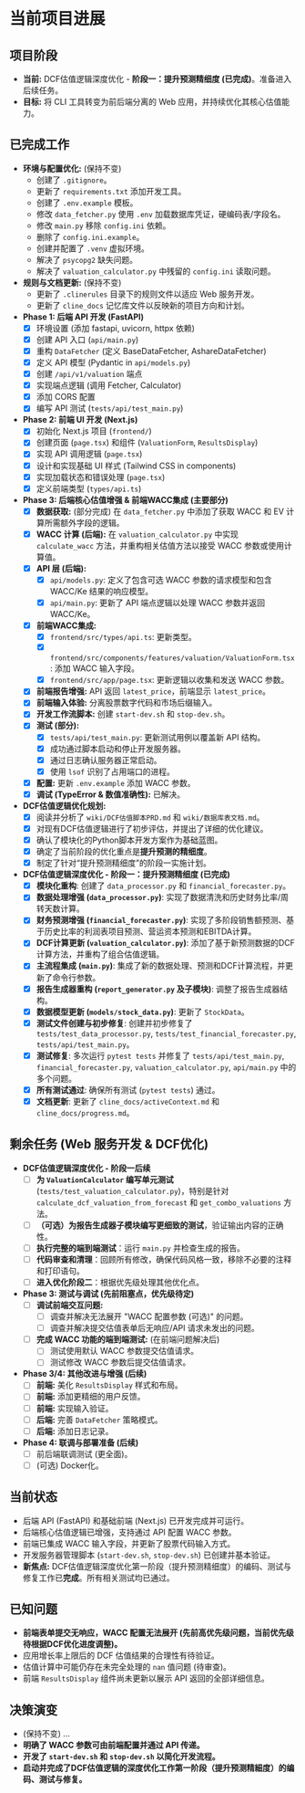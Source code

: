 # 当前项目进展

## 项目阶段
- **当前:** DCF估值逻辑深度优化 - **阶段一：提升预测精细度 (已完成)**。准备进入后续任务。
- **目标:** 将 CLI 工具转变为前后端分离的 Web 应用，并持续优化其核心估值能力。

## 已完成工作
- **环境与配置优化:** (保持不变)
    - 创建了 `.gitignore`。
    - 更新了 `requirements.txt` 添加开发工具。
    - 创建了 `.env.example` 模板。
    - 修改 `data_fetcher.py` 使用 `.env` 加载数据库凭证，硬编码表/字段名。
    - 修改 `main.py` 移除 `config.ini` 依赖。
    - 删除了 `config.ini.example`。
    - 创建并配置了 `.venv` 虚拟环境。
    - 解决了 `psycopg2` 缺失问题。
    - 解决了 `valuation_calculator.py` 中残留的 `config.ini` 读取问题。
- **规则与文档更新:** (保持不变)
    - 更新了 `.clinerules` 目录下的规则文件以适应 Web 服务开发。
    - 更新了 `cline_docs` 记忆库文件以反映新的项目方向和计划。
- **Phase 1: 后端 API 开发 (FastAPI)**
    - [x] 环境设置 (添加 fastapi, uvicorn, httpx 依赖)
    - [x] 创建 API 入口 (`api/main.py`)
    - [x] 重构 `DataFetcher` (定义 BaseDataFetcher, AshareDataFetcher)
    - [x] 定义 API 模型 (Pydantic in `api/models.py`)
    - [x] 创建 `/api/v1/valuation` 端点
    - [x] 实现端点逻辑 (调用 Fetcher, Calculator)
    - [x] 添加 CORS 配置
    - [x] 编写 API 测试 (`tests/api/test_main.py`)
- **Phase 2: 前端 UI 开发 (Next.js)**
    - [x] 初始化 Next.js 项目 (`frontend/`)
    - [x] 创建页面 (`page.tsx`) 和组件 (`ValuationForm`, `ResultsDisplay`)
    - [x] 实现 API 调用逻辑 (`page.tsx`)
    - [x] 设计和实现基础 UI 样式 (Tailwind CSS in components)
    - [x] 实现加载状态和错误处理 (`page.tsx`)
    - [x] 定义前端类型 (`types/api.ts`)
- **Phase 3: 后端核心估值增强 & 前端WACC集成 (主要部分)**
    - [x] **数据获取:** (部分完成) 在 `data_fetcher.py` 中添加了获取 WACC 和 EV 计算所需额外字段的逻辑。
    - [x] **WACC 计算 (后端):** 在 `valuation_calculator.py` 中实现 `calculate_wacc` 方法，并重构相关估值方法以接受 WACC 参数或使用计算值。
    - [x] **API 层 (后端):**
        - [x] `api/models.py`: 定义了包含可选 WACC 参数的请求模型和包含 WACC/Ke 结果的响应模型。
        - [x] `api/main.py`: 更新了 API 端点逻辑以处理 WACC 参数并返回 WACC/Ke。
    - [x] **前端WACC集成:**
        - [x] `frontend/src/types/api.ts`: 更新类型。
        - [x] `frontend/src/components/features/valuation/ValuationForm.tsx`: 添加 WACC 输入字段。
        - [x] `frontend/src/app/page.tsx`: 更新逻辑以收集和发送 WACC 参数。
    - [x] **前端报告增强:** API 返回 `latest_price`，前端显示 `latest_price`。
    - [x] **前端输入体验:** 分离股票数字代码和市场后缀输入。
    - [x] **开发工作流脚本:** 创建 `start-dev.sh` 和 `stop-dev.sh`。
    - [x] **测试 (部分):**
        - [x] `tests/api/test_main.py`: 更新测试用例以覆盖新 API 结构。
        - [x] 成功通过脚本启动和停止开发服务器。
        - [x] 通过日志确认服务器正常启动。
        - [x] 使用 `lsof` 识别了占用端口的进程。
    - [x] **配置:** 更新 `.env.example` 添加 WACC 参数。
    - [x] **调试 (TypeError & 数值准确性):** 已解决。
- **DCF估值逻辑优化规划:**
    - [x] 阅读并分析了 `wiki/DCF估值脚本PRD.md` 和 `wiki/数据库表文档.md`。
    - [x] 对现有DCF估值逻辑进行了初步评估，并提出了详细的优化建议。
    - [x] 确认了模块化的Python脚本开发方案作为基础蓝图。
    - [x] 确定了当前阶段的优化重点是**提升预测的精细度**。
    - [x] 制定了针对“提升预测精细度”的阶段一实施计划。
- **DCF估值逻辑深度优化 - 阶段一：提升预测精细度 (已完成)**
    - [x] **模块化重构**: 创建了 `data_processor.py` 和 `financial_forecaster.py`。
    - [x] **数据处理增强 (`data_processor.py`)**: 实现了数据清洗和历史财务比率/周转天数计算。
    - [x] **财务预测增强 (`financial_forecaster.py`)**: 实现了多阶段销售额预测、基于历史比率的利润表项目预测、营运资本预测和EBITDA计算。
    - [x] **DCF计算更新 (`valuation_calculator.py`)**: 添加了基于新预测数据的DCF计算方法，并重构了组合估值逻辑。
    - [x] **主流程集成 (`main.py`)**: 集成了新的数据处理、预测和DCF计算流程，并更新了命令行参数。
    - [x] **报告生成器重构 (`report_generator.py` 及子模块)**: 调整了报告生成器结构。
    - [x] **数据模型更新 (`models/stock_data.py`)**: 更新了 `StockData`。
    - [x] **测试文件创建与初步修复**: 创建并初步修复了 `tests/test_data_processor.py`, `tests/test_financial_forecaster.py`, `tests/api/test_main.py`。
    - [x] **测试修复**: 多次运行 `pytest tests` 并修复了 `tests/api/test_main.py`, `financial_forecaster.py`, `valuation_calculator.py`, `api/main.py` 中的多个问题。
    - [x] **所有测试通过**: 确保所有测试 (`pytest tests`) 通过。
    - [x] **文档更新**: 更新了 `cline_docs/activeContext.md` 和 `cline_docs/progress.md`。

## 剩余任务 (Web 服务开发 & DCF优化)

- **DCF估值逻辑深度优化 - 阶段一后续**
    - [ ] **为 `ValuationCalculator` 编写单元测试** (`tests/test_valuation_calculator.py`)，特别是针对 `calculate_dcf_valuation_from_forecast` 和 `get_combo_valuations` 方法。
    - [ ] **（可选）为报告生成器子模块编写更细致的测试**，验证输出内容的正确性。
    - [ ] **执行完整的端到端测试**：运行 `main.py` 并检查生成的报告。
    - [ ] **代码审查和清理**：回顾所有修改，确保代码风格一致，移除不必要的注释和打印语句。
    - [ ] **进入优化阶段二**：根据优先级处理其他优化点。

- **Phase 3: 测试与调试 (先前阻塞点，优先级待定)**
    - [ ] **调试前端交互问题:**
        - [ ] 调查并解决无法展开 "WACC 配置参数 (可选)" 的问题。
        - [ ] 调查并解决提交估值表单后无响应/API 请求未发出的问题。
    - [ ] **完成 WACC 功能的端到端测试:** (在前端问题解决后)
        - [ ] 测试使用默认 WACC 参数提交估值请求。
        - [ ] 测试修改 WACC 参数后提交估值请求。
- **Phase 3/4: 其他改进与增强 (后续)**
    - [ ] **前端:** 美化 `ResultsDisplay` 样式和布局。
    - [ ] **前端:** 添加更精细的用户反馈。
    - [ ] **前端:** 实现输入验证。
    - [ ] **后端:** 完善 `DataFetcher` 策略模式。
    - [ ] **后端:** 添加日志记录。
- **Phase 4: 联调与部署准备 (后续)**
    - [ ] 前后端联调测试 (更全面)。
    - [ ] (可选) Docker化。

## 当前状态
- 后端 API (FastAPI) 和基础前端 (Next.js) 已开发完成并可运行。
- 后端核心估值逻辑已增强，支持通过 API 配置 WACC 参数。
- 前端已集成 WACC 输入字段，并更新了股票代码输入方式。
- 开发服务器管理脚本 (`start-dev.sh`, `stop-dev.sh`) 已创建并基本验证。
- **新焦点:** DCF估值逻辑深度优化第一阶段（提升预测精细度）的编码、测试与修复工作已**完成**。所有相关测试均已通过。

## 已知问题
- **前端表单提交无响应，WACC 配置无法展开 (先前高优先级问题，当前优先级待根据DCF优化进度调整)。**
- 应用增长率上限后的 DCF 估值结果的合理性有待验证。
- 估值计算中可能仍存在未完全处理的 `nan` 值问题 (待审查)。
- 前端 `ResultsDisplay` 组件尚未更新以展示 API 返回的全部详细信息。

## 决策演变
- (保持不变) ...
- **明确了 WACC 参数可由前端配置并通过 API 传递。**
- **开发了 `start-dev.sh` 和 `stop-dev.sh` 以简化开发流程。**
- **启动并完成了DCF估值逻辑的深度优化工作第一阶段（提升预测精細度）的编码、测试与修复。**
